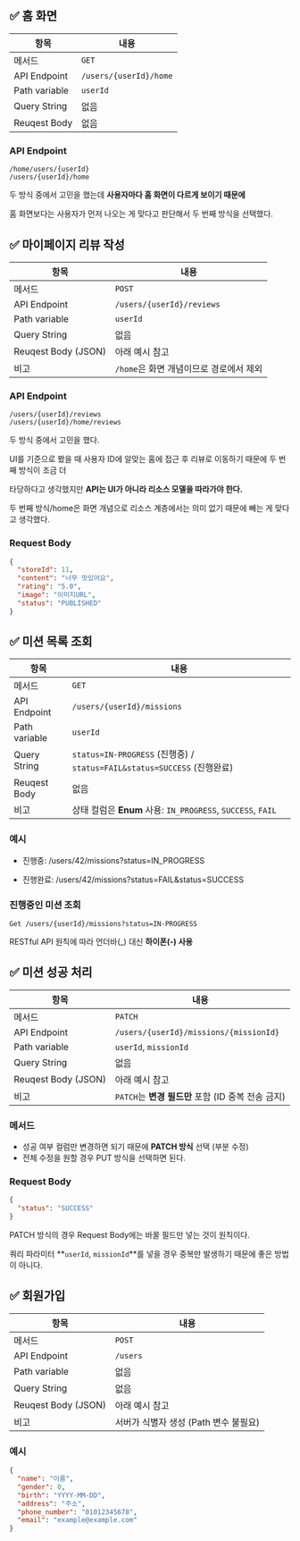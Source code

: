 ## ✅ 홈 화면

| 항목      | 내용                     |
| ------- | ---------------------- |
| 메서드     | `GET`                  |
| API Endpoint      | `/users/{userId}/home` |
| Path variable | `userId`               |
| Query String      | 없음                     |
| Reuqest Body   | 없음                     |

### API Endpoint
```
/home/users/{userId}
/users/{userId}/home
```

두 방식 중에서 고민을 했는데 **사용자마다 홈 화면이 다르게 보이기 때문에**

홈 화면보다는 사용자가 먼저 나오는 게 맞다고 판단해서 두 번째 방식을 선택했다.



## ✅ 마이페이지 리뷰 작성
| 항목           | 내용                        |
| ------------ | ------------------------- |
| 메서드          | `POST`                    |
| API Endpoint           | `/users/{userId}/reviews` |
| Path variable     | `userId`                  |
| Query String         | 없음                        |
| Reuqest Body (JSON) | 아래 예시 참고                  |
| 비고           | `/home`은 화면 개념이므로 경로에서 제외 |

### API Endpoint
```
/users/{userId}/reviews
/users/{userId}/home/reviews
```

두 방식 중에서 고민을 했다.

UI를 기준으로 봤을 때 사용자 ID에 알맞는 홈에 접근 후 리뷰로 이동하기 때문에 두 번째 방식이 조금 더

타당하다고 생각했지만 **API는 UI가 아니라 리소스 모델을 따라가야 한다.**

두 번째 방식/home은 화면 개념으로 리소스 계층에서는 의미 없기 때문에 빼는 게 맞다고 생각했다.


### Request Body
``` json
{
  "storeId": 11,
  "content": "너무 맛있어요",
  "rating": "5.0",
  "image": "이미지URL",
  "status": "PUBLISHED"
}
```

## ✅ 미션 목록 조회
| 항목      | 내용                                                               |
| ------- | ---------------------------------------------------------------- |
| 메서드     | `GET`                                                            |
| API Endpoint      | `/users/{userId}/missions`                                       |
| Path variable | `userId`                                                         |
| Query String      | `status=IN-PROGRESS` (진행중) / `status=FAIL&status=SUCCESS` (진행완료) |
| Reuqest Body   | 없음                                                               |
| 비고      | 상태 컬럼은 **Enum** 사용: `IN_PROGRESS`, `SUCCESS`, `FAIL`             |

### 예시
- 진행중: /users/42/missions?status=IN_PROGRESS

- 진행완료: /users/42/missions?status=FAIL&status=SUCCESS

### 진행중인 미션 조회
```
Get /users/{userId}/missions?status=IN-PROGRESS
```
RESTful API 원칙에 따라 언더바(_) 대신 **하이폰(-) 사용**

## ✅ 미션 성공 처리
| 항목           | 내용                                     |
| ------------ | -------------------------------------- |
| 메서드          | `PATCH`                                |
| API Endpoint            | `/users/{userId}/missions/{missionId}` |
| Path variable      | `userId`, `missionId`                  |
| Query String           | 없음                                     |
| Reuqest Body (JSON) | 아래 예시 참고                               |
| 비고           | `PATCH`는 **변경 필드만** 포함 (ID 중복 전송 금지)   |

### 메서드
- 성공 여부 컬럼만 변경하면 되기 때문에 **PATCH 방식** 선택 (부분 수정)
- 전체 수정을 원할 경우 PUT 방식을 선택하면 된다.

### Request Body
``` json
{
  "status": "SUCCESS"
}
```
PATCH 방식의 경우 Request Body에는 바꿀 필드만 넣는 것이 원칙이다.

쿼리 파라미터 **`userId`, `missionId`**를 넣을 경우 중복만 발생하기 때문에 좋은 방법이 아니다.


## ✅ 회원가입
| 항목           | 내용                       |
| ------------ | ------------------------ |
| 메서드          | `POST`                   |
| API Endpoint           | `/users`                 |
| Path variable    | 없음                       |
| Query String           | 없음                       |
| Reuqest Body (JSON) | 아래 예시 참고                 |
| 비고           | 서버가 식별자 생성 (Path 변수 불필요) |

### 예시
``` json
{
  "name": "이름",
  "gender": 0,
  "birth": "YYYY-MM-DD",
  "address": "주소",
  "phone_number": "01012345678",
  "email": "example@example.com"
}
```

